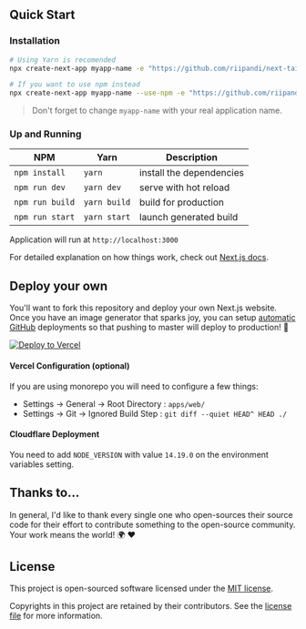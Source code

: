 ## Quick Start

### Installation

```bash
# Using Yarn is recomended
npx create-next-app myapp-name -e "https://github.com/riipandi/next-tailwind-starter"

# If you want to use npm instead
npx create-next-app myapp-name --use-npm -e "https://github.com/riipandi/next-tailwind-starter"
```

> Don't forget to change `myapp-name` with your real application name.

### Up and Running

| NPM             | Yarn         | Description              |
| --------------- | ------------ | ------------------------ |
| `npm install`   | `yarn`       | install the dependencies |
| `npm run dev`   | `yarn dev`   | serve with hot reload    |
| `npm run build` | `yarn build` | build for production     |
| `npm run start` | `yarn start` | launch generated build   |

Application will run at `http://localhost:3000`

For detailed explanation on how things work, check out [Next.js docs](https://nextjs.org/docs/getting-started).

## Deploy your own

You'll want to fork this repository and deploy your own Next.js website. Once you have an
image generator that sparks joy, you can setup [automatic GitHub](https://vercel.com/github)
deployments so that pushing to master will deploy to production! 🚀

[![Deploy to Vercel](https://vercel.com/button)](https://vercel.com/new/clone?repository-url=https://github.com/riipandi/next-tailwind-starter&project-name=next-tailwind-starter&repo-name=next-tailwind-starter&env=NEXT_PUBLIC_SITE_URL,NEXT_PUBLIC_MAINTENANCE_MODE)

#### Vercel Configuration (optional)

If you are using monorepo you will need to configure a few things:

- Settings -> General -> Root Directory : `apps/web/`
- Settings -> Git -> Ignored Build Step : `git diff --quiet HEAD^ HEAD ./`

#### Cloudflare Deployment

You need to add `NODE_VERSION` with value `14.19.0` on the environment variables setting.

## Thanks to...

In general, I'd like to thank every single one who open-sources their
source code for their effort to contribute something to the open-source
community. Your work means the world! 🌍 ❤️

## License

This project is open-sourced software licensed under the [MIT license](https://aris.mit-license.org).

Copyrights in this project are retained by their contributors.
See the [license file](./license.txt) for more information.
